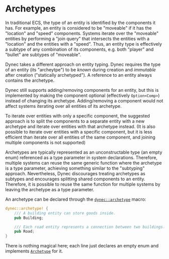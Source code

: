 # Archetypes

In traditional ECS, the type of an entity is identified by the components it has.
For example, an entity is considered to be "moveable"
if it has the "location" and "speed" components.
Systems iterate over the "moveable" entities by performing a "join query"
that intersects the entities with a "location" and the entities with a "speed".
Thus, an entity type is effectively a subtype of any combination of its components,
e.g. both "player" and "bullet" are subtypes of "moveable".

Dynec takes a different approach on entity typing.
Dynec requires the type of an entity (its "archeytpe") to be
*known* during creation and *immutable* after creation ("statically archetyped").
A reference to an entity always contains the archetype.

Dynec still supports adding/removing components for an entity,
but this is implemented by making the component optional (effectively `Option<Comp>`)
instead of changing its archetype.
Adding/removing a component would not affect
systems iterating over all entities of its archetype.

To iterate over entities with only a specific component,
the suggested approach is to split the components
to a separate entity with a new archetype
and iterate over entities with that archetype instead.
(It is also possible to iterate over entities with a specific component,
but it is less efficient than iterate over all entities of the same component,
and joining multiple components is not supported)

Archetypes are typically represented as an unconstructable type (an empty enum)
referenced as a type parameter in system declarations.
Therefore, multiple systems can reuse the same generic function
where the archetype is a type parameter,
achieving something similar to the "subtyping" approach.
Nevertheless, Dynec discourages treating archetypes as subtypes
and encourages splitting shared components to an entity.
Therefore, it is possible to reuse the same function
for multiple systems by leaving the archetype as a type parameter.

An archetype can be declared through the [`dynec::archetype`][macro.archetype] macro:

```rust
dynec::archetype! {
    /// A building entity can store goods inside.
    pub Building;

    /// Each road entity represents a connection between two buildings.
    pub Road;
}
```

There is nothing magical here;
each line just declares an empty enum and implements [`Archetype`][trait.archetype] for it.

[macro.archetype]: https://sof3.github.io/dynec/master/dynec/macro.archetype.html
[trait.Archetype]: https://sof3.github.io/dynec/master/dynec/archetype/trait.Archetype.html
